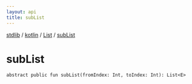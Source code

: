 ```yaml
---
layout: api
title: subList
---
```

[stdlib](../../index.md) / [kotlin](../index.md) / [List](index.md) / [subList](subList.md)

# subList

```
abstract public fun subList(fromIndex: Int, toIndex: Int): List<E>
```

